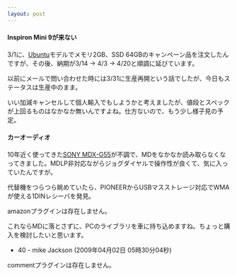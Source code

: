 ```yaml
---
layout: post
---
```

<h4>Inspiron Mini 9が来ない</h4>
<p>3/1に、<a href="http://www.ubuntu.com/">Ubuntu</a>モデルでメモリ2GB、SSD 64GBのキャンペーン品を注文したんですが、その後、納期が3/14 -&gt; 4/3 -&gt; 4/20と順調に延びています。</p>
<p>以前にメールで問い合わせた時には3/31に生産再開という話でしたが、今日もステータスは生産中のまま。</p>
<p>いい加減キャンセルして個人輸入でもしようかと考えましたが、値段とスペックが上回るものはなかなか無いんですよね。仕方ないので、もう少し様子見の予定。</p>
<h4>カーオーディオ</h4>
<p>10年近く使ってきた<a href="/?page=SONY+MDX%2DG55" class="wikipage">SONY MDX-G55</a>が不調で、MDをなかなか読み取らなくなってきました。MDLP非対応ながらジョグダイヤルで操作性が良くて、気に入っていたんですが。</p>
<p>代替機をつらつら眺めていたら、PIONEERからUSBマスストレージ対応でWMAが使える1DINレシーバを発見。</p>
<p><span class="error">amazonプラグインは存在しません。</span></p>
<p>これならMDに落とさずに、PCのライブラリを車に持ち込めますね。ちょっと購入を検討したいと思います。</p>
<ul>
<li>40 - mike Jackson (2009年04月02日 05時30分04秒)</li>
</ul>
<p><span class="error">commentプラグインは存在しません。</span> </p>
